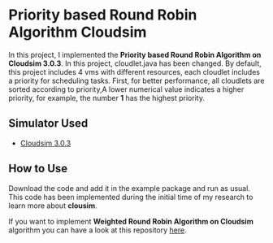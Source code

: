 # Priority based Round Robin Algorithm Cloudsim
In this project, I implemented the **Priority based Round Robin Algorithm on Cloudsim 3.0.3**. In this project, cloudlet.java has been changed. By default, this project includes 4 vms with different resources, each cloudlet includes a priority for scheduling tasks. First, for better performance, all cloudlets are sorted according to priority,A lower numerical value indicates a higher priority, for example, the number **1** has the highest priority.

## Simulator Used
- [Cloudsim 3.0.3](https://github.com/Cloudslab/cloudsim)

## How to Use
Download the code and add it in the example package and run as usual. This code has been implemented during the initial time of my research to learn more about **clousim**.

If you want to implement **Weighted Round Robin Algorithm on Cloudsim** algorithm you can have a look at this repository [here](https://github.com/pouyakz/weighted-round-robin-cloudsim/tree/main).
